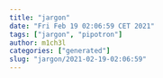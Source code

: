 ```yaml
---
title: "jargon"
date: "Fri Feb 19 02:06:59 CET 2021"
tags: ["jargon", "pipotron"]
author: m1ch3l
categories: ["generated"]
slug: "jargon/2021-02-19-02:06:59"
---
```



